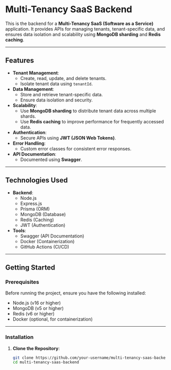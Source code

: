# Multi-Tenancy SaaS Backend

This is the backend for a **Multi-Tenancy SaaS (Software as a Service)** application. It provides APIs for managing tenants, tenant-specific data, and ensures data isolation and scalability using **MongoDB sharding** and **Redis caching**.

---

## Features

- **Tenant Management**:
  - Create, read, update, and delete tenants.
  - Isolate tenant data using `tenantId`.
- **Data Management**:
  - Store and retrieve tenant-specific data.
  - Ensure data isolation and security.
- **Scalability**:
  - Use **MongoDB sharding** to distribute tenant data across multiple shards.
  - Use **Redis caching** to improve performance for frequently accessed data.
- **Authentication**:
  - Secure APIs using **JWT (JSON Web Tokens)**.
- **Error Handling**:
  - Custom error classes for consistent error responses.
- **API Documentation**:
  - Documented using **Swagger**.

---

## Technologies Used

- **Backend**:
  - Node.js
  - Express.js
  - Prisma (ORM)
  - MongoDB (Database)
  - Redis (Caching)
  - JWT (Authentication)
- **Tools**:
  - Swagger (API Documentation)
  - Docker (Containerization)
  - GitHub Actions (CI/CD)

---

## Getting Started

### Prerequisites

Before running the project, ensure you have the following installed:

- Node.js (v16 or higher)
- MongoDB (v5 or higher)
- Redis (v6 or higher)
- Docker (optional, for containerization)

---

### Installation

1. **Clone the Repository**:
   ```bash
   git clone https://github.com/your-username/multi-tenancy-saas-backend.git
   cd multi-tenancy-saas-backend
